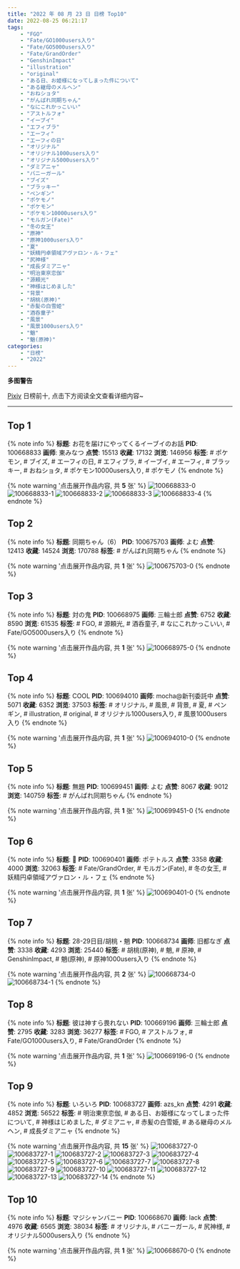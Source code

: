 ```yaml
---
title: "2022 年 08 月 23 日 日榜 Top10"
date: 2022-08-25 06:21:17
tags:
    - "FGO"
    - "Fate/GO1000users入り"
    - "Fate/GO5000users入り"
    - "Fate/GrandOrder"
    - "GenshinImpact"
    - "illustration"
    - "original"
    - "ある日、お姫様になってしまった件について"
    - "ある継母のメルヘン"
    - "おねショタ"
    - "がんばれ同期ちゃん"
    - "なにこれかっこいい"
    - "アストルフォ"
    - "イーブイ"
    - "エフィブラ"
    - "エーフィ"
    - "エーフィの日"
    - "オリジナル"
    - "オリジナル1000users入り"
    - "オリジナル5000users入り"
    - "ダミアニャ"
    - "バニーガール"
    - "ブイズ"
    - "ブラッキー"
    - "ペンギン"
    - "ポケモノ"
    - "ポケモン"
    - "ポケモン10000users入り"
    - "モルガン(Fate)"
    - "冬の女王"
    - "原神"
    - "原神1000users入り"
    - "夏"
    - "妖精円卓領域アヴァロン・ル・フェ"
    - "尻神様"
    - "成長ダミアニャ"
    - "明治東亰恋伽"
    - "源頼光"
    - "神様はじめました"
    - "背景"
    - "胡桃(原神)"
    - "赤髪の白雪姫"
    - "酒呑童子"
    - "風景"
    - "風景1000users入り"
    - "魈"
    - "魈(原神)"
categories:
    - "日榜"
    - "2022"
---
```


<i class="fa fa-triangle-exclamation"></i>**多图警告**<i class="fa fa-triangle-exclamation"></i>

[Pixiv](https://www.pixiv.net/) 日榜前十, 点击下方阅读全文查看详细内容~

<!-- more -->

---

## Top 1

{% note info %}
**标题**: お花を届けにやってくるイーブイのお話
**PID**: 100668833 **画师**: 東みなつ
**点赞**: 15513 **收藏**: 17132 **浏览**: 146956
**标签**: # ポケモン, # ブイズ, # エーフィの日, # エフィブラ, # イーブイ, # エーフィ, # ブラッキー, # おねショタ, # ポケモン10000users入り, # ポケモノ
{% endnote %}

{% note warning '点击展开作品内容, 共 **5** 张' %}
![100668833-0](https://i.pixiv.re/img-original/img/2022/08/22/00/01/26/100668833_p0.png)
![100668833-1](https://i.pixiv.re/img-original/img/2022/08/22/00/01/26/100668833_p1.png)
![100668833-2](https://i.pixiv.re/img-original/img/2022/08/22/00/01/26/100668833_p2.png)
![100668833-3](https://i.pixiv.re/img-original/img/2022/08/22/00/01/26/100668833_p3.png)
![100668833-4](https://i.pixiv.re/img-original/img/2022/08/22/00/01/26/100668833_p4.png)
{% endnote %}

## Top 2

{% note info %}
**标题**: 同期ちゃん（6）
**PID**: 100675703 **画师**: よむ
**点赞**: 12413 **收藏**: 14524 **浏览**: 170788
**标签**: # がんばれ同期ちゃん
{% endnote %}

{% note warning '点击展开作品内容, 共 **1** 张' %}
![100675703-0](https://i.pixiv.re/img-original/img/2022/08/22/08/07/17/100675703_p0.png)
{% endnote %}

## Top 3

{% note info %}
**标题**: 対の鬼
**PID**: 100668975 **画师**: 三輪士郎
**点赞**: 6752 **收藏**: 8590 **浏览**: 61535
**标签**: # FGO, # 源頼光, # 酒呑童子, # なにこれかっこいい, # Fate/GO5000users入り
{% endnote %}

{% note warning '点击展开作品内容, 共 **1** 张' %}
![100668975-0](https://i.pixiv.re/img-original/img/2022/08/22/00/04/47/100668975_p0.jpg)
{% endnote %}

## Top 4

{% note info %}
**标题**: COOL
**PID**: 100694010 **画师**: mocha@新刊委託中
**点赞**: 5071 **收藏**: 6352 **浏览**: 37503
**标签**: # オリジナル, # 風景, # 背景, # 夏, # ペンギン, # illustration, # original, # オリジナル1000users入り, # 風景1000users入り
{% endnote %}

{% note warning '点击展开作品内容, 共 **1** 张' %}
![100694010-0](https://i.pixiv.re/img-original/img/2022/08/23/00/48/32/100694010_p0.png)
{% endnote %}

## Top 5

{% note info %}
**标题**: 無題
**PID**: 100699451 **画师**: よむ
**点赞**: 8067 **收藏**: 9012 **浏览**: 140759
**标签**: # がんばれ同期ちゃん
{% endnote %}

{% note warning '点击展开作品内容, 共 **1** 张' %}
![100699451-0](https://i.pixiv.re/img-original/img/2022/08/23/08/48/49/100699451_p0.png)
{% endnote %}

## Top 6

{% note info %}
**标题**: 🔱
**PID**: 100690401 **画师**: ポテトルス
**点赞**: 3358 **收藏**: 4000 **浏览**: 32063
**标签**: # Fate/GrandOrder, # モルガン(Fate), # 冬の女王, # 妖精円卓領域アヴァロン・ル・フェ
{% endnote %}

{% note warning '点击展开作品内容, 共 **1** 张' %}
![100690401-0](https://i.pixiv.re/img-original/img/2022/08/22/22/52/01/100690401_p0.jpg)
{% endnote %}

## Top 7

{% note info %}
**标题**: 28-29日目/胡桃・魈
**PID**: 100668734 **画师**: 旧都なぎ
**点赞**: 3338 **收藏**: 4293 **浏览**: 25440
**标签**: # 胡桃(原神), # 魈, # 原神, # GenshinImpact, # 魈(原神), # 原神1000users入り
{% endnote %}

{% note warning '点击展开作品内容, 共 **2** 张' %}
![100668734-0](https://i.pixiv.re/img-original/img/2022/08/22/01/58/55/100668734_p0.jpg)
![100668734-1](https://i.pixiv.re/img-original/img/2022/08/22/01/58/55/100668734_p1.jpg)
{% endnote %}

## Top 8

{% note info %}
**标题**: 彼は神すら畏れない
**PID**: 100669196 **画师**: 三輪士郎
**点赞**: 2795 **收藏**: 3283 **浏览**: 36277
**标签**: # FGO, # アストルフォ, # Fate/GO1000users入り, # Fate/GrandOrder
{% endnote %}

{% note warning '点击展开作品内容, 共 **1** 张' %}
![100669196-0](https://i.pixiv.re/img-original/img/2022/08/22/00/10/28/100669196_p0.jpg)
{% endnote %}

## Top 9

{% note info %}
**标题**: いろいろ
**PID**: 100683727 **画师**: azs_kn
**点赞**: 4291 **收藏**: 4852 **浏览**: 56522
**标签**: # 明治東亰恋伽, # ある日、お姫様になってしまった件について, # 神様はじめました, # ダミアニャ, # 赤髪の白雪姫, # ある継母のメルヘン, # 成長ダミアニャ
{% endnote %}

{% note warning '点击展开作品内容, 共 **15** 张' %}
![100683727-0](https://i.pixiv.re/img-original/img/2022/08/22/18/28/38/100683727_p0.jpg)
![100683727-1](https://i.pixiv.re/img-original/img/2022/08/22/18/28/38/100683727_p1.jpg)
![100683727-2](https://i.pixiv.re/img-original/img/2022/08/22/18/28/38/100683727_p2.jpg)
![100683727-3](https://i.pixiv.re/img-original/img/2022/08/22/18/28/38/100683727_p3.jpg)
![100683727-4](https://i.pixiv.re/img-original/img/2022/08/22/18/28/38/100683727_p4.jpg)
![100683727-5](https://i.pixiv.re/img-original/img/2022/08/22/18/28/38/100683727_p5.jpg)
![100683727-6](https://i.pixiv.re/img-original/img/2022/08/22/18/28/38/100683727_p6.jpg)
![100683727-7](https://i.pixiv.re/img-original/img/2022/08/22/18/28/38/100683727_p7.jpg)
![100683727-8](https://i.pixiv.re/img-original/img/2022/08/22/18/28/38/100683727_p8.jpg)
![100683727-9](https://i.pixiv.re/img-original/img/2022/08/22/18/28/38/100683727_p9.jpg)
![100683727-10](https://i.pixiv.re/img-original/img/2022/08/22/18/28/38/100683727_p10.jpg)
![100683727-11](https://i.pixiv.re/img-original/img/2022/08/22/18/28/38/100683727_p11.jpg)
![100683727-12](https://i.pixiv.re/img-original/img/2022/08/22/18/28/38/100683727_p12.jpg)
![100683727-13](https://i.pixiv.re/img-original/img/2022/08/22/18/28/38/100683727_p13.jpg)
![100683727-14](https://i.pixiv.re/img-original/img/2022/08/22/18/28/38/100683727_p14.jpg)
{% endnote %}

## Top 10

{% note info %}
**标题**: マジシャンバニー
**PID**: 100668670 **画师**: lack
**点赞**: 4976 **收藏**: 6565 **浏览**: 38034
**标签**: # オリジナル, # バニーガール, # 尻神様, # オリジナル5000users入り
{% endnote %}

{% note warning '点击展开作品内容, 共 **1** 张' %}
![100668670-0](https://i.pixiv.re/img-original/img/2022/08/22/00/00/15/100668670_p0.png)
{% endnote %}
